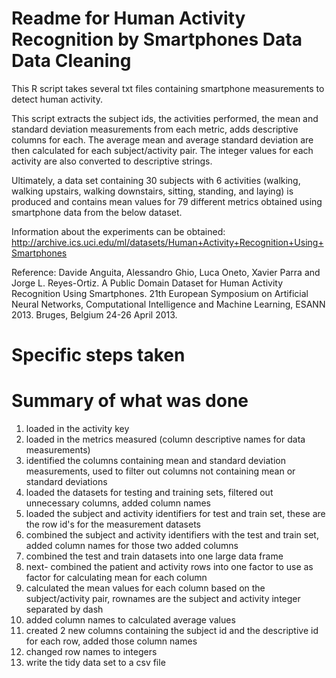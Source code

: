 # Readme for Human Activity Recognition by Smartphones Data Data Cleaning

This R script takes several txt files containing smartphone measurements to detect human activity.

This script extracts the subject ids, the activities performed, the mean and standard deviation measurements from each metric, adds descriptive columns for each. The average mean and average standard deviation are then calculated for each subject/activity pair. The integer values for each activity are also converted to descriptive strings. 

Ultimately, a data set containing 30 subjects with 6 activities (walking, walking upstairs, walking downstairs, sitting, standing, and laying) is produced and contains mean values for 79 different metrics obtained using smartphone data from the below dataset.

Information about the experiments can be obtained:
http://archive.ics.uci.edu/ml/datasets/Human+Activity+Recognition+Using+Smartphones

Reference:
Davide Anguita, Alessandro Ghio, Luca Oneto, Xavier Parra and Jorge L. Reyes-Ortiz. A Public Domain Dataset for Human Activity Recognition Using Smartphones. 21th European Symposium on Artificial Neural Networks, Computational Intelligence and Machine Learning, ESANN 2013. Bruges, Belgium 24-26 April 2013.


# Specific steps taken
# Summary of what was done
1. loaded in the activity key
2. loaded in the metrics measured (column descriptive names for data measurements)
3. identified the columns containing mean and standard deviation measurements, used to filter out columns not containing mean or standard deviations
4. loaded the datasets for testing and training sets, filtered out unnecessary columns, added column names
5. loaded the subject and activity identifiers for test and train set, these are the row id's for the measurement datasets
6. combined the subject and activity identifiers with the test and train set, added column names for those two added columns
7. combined the test and train datasets into one large data frame
8. next- combined the patient and activity rows into one factor to use as factor for calculating mean for each column
9. calculated the mean values for each column based on the subject/activity pair, rownames are the subject and activity integer separated by dash
10. added column names to calculated average values
11. created 2 new columns containing the subject id and the descriptive id for each row, added those column names
12. changed row names to integers
13. write the tidy data set to a csv file